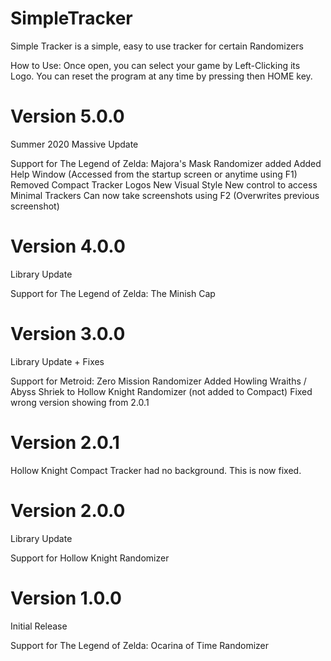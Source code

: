 # SimpleTracker
Simple Tracker is a simple, easy to use tracker for certain Randomizers

How to Use: Once open, you can select your game by Left-Clicking its Logo. You can reset the program at any time by pressing then HOME key.

# Version 5.0.0
Summer 2020 Massive Update

Support for The Legend of Zelda: Majora's Mask Randomizer added
Added Help Window (Accessed from the startup screen or anytime using F1)
Removed Compact Tracker Logos
New Visual Style
New control to access Minimal Trackers
Can now take screenshots using F2 (Overwrites previous screenshot)

# Version 4.0.0
Library Update

Support for The Legend of Zelda: The Minish Cap

# Version 3.0.0
Library Update + Fixes

Support for Metroid: Zero Mission Randomizer
Added Howling Wraiths / Abyss Shriek to Hollow Knight Randomizer (not added to Compact)
Fixed wrong version showing from 2.0.1

# Version 2.0.1

Hollow Knight Compact Tracker had no background. This is now fixed.

# Version 2.0.0
Library Update

Support for Hollow Knight Randomizer

# Version 1.0.0
Initial Release

Support for The Legend of Zelda: Ocarina of Time Randomizer
